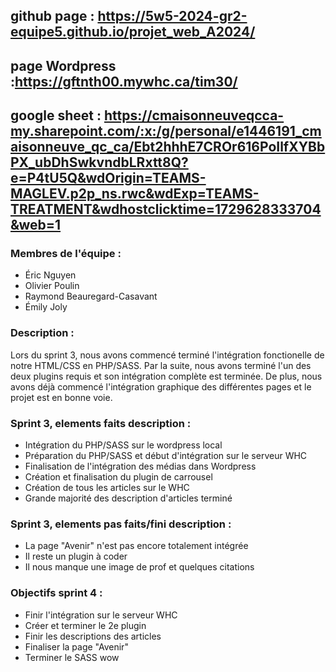 ## github page : https://5w5-2024-gr2-equipe5.github.io/projet_web_A2024/

## page Wordpress :https://gftnth00.mywhc.ca/tim30/

## google sheet : https://cmaisonneuveqcca-my.sharepoint.com/:x:/g/personal/e1446191_cmaisonneuve_qc_ca/Ebt2hhhE7CROr616PoIlfXYBbPX_ubDhSwkvndbLRxtt8Q?e=P4tU5Q&wdOrigin=TEAMS-MAGLEV.p2p_ns.rwc&wdExp=TEAMS-TREATMENT&wdhostclicktime=1729628333704&web=1

### Membres de l'équipe : 
- Éric Nguyen
- Olivier Poulin
- Raymond Beauregard-Casavant
- Émily Joly

### Description :
Lors du sprint 3, nous avons commencé terminé l'intégration fonctionelle de notre HTML/CSS en PHP/SASS.
Par la suite, nous avons terminé l'un des deux plugins requis et son intégration complète est terminée.
De plus, nous avons déjà commencé l'intégration graphique des différentes pages et le projet est en bonne voie.

### Sprint 3, elements faits description : 
- Intégration du PHP/SASS sur le wordpress local
- Préparation du PHP/SASS et début d'intégration sur le serveur WHC
- Finalisation de l'intégration des médias dans Wordpress
- Création et finalisation du plugin de carrousel
- Création de tous les articles sur le WHC
- Grande majorité des description d'articles terminé

### Sprint 3, elements pas faits/fini description : 
- La page "Avenir" n'est pas encore totalement intégrée
- Il reste un plugin à coder
- Il nous manque une image de prof et quelques citations

### Objectifs sprint 4 :
- Finir l'intégration sur le serveur WHC
- Créer et terminer le 2e plugin
- Finir les descriptions des articles
- Finaliser la page "Avenir"
- Terminer le SASS wow